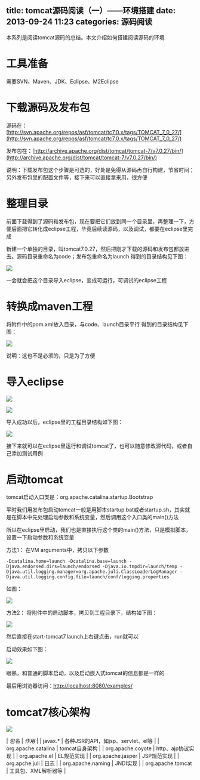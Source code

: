 title: tomcat源码阅读（一）——环境搭建
date: 2013-09-24 11:23
categories: 源码阅读 
---
本系列是阅读tomcat源码的总结。本文介绍如何搭建阅读源码的环境
<!--more-->

# 工具准备 

需要SVN、Maven、JDK、Eclipse、M2Eclipse 

# 下载源码及发布包 

源码在：[http://svn.apache.org/repos/asf/tomcat/tc7.0.x/tags/TOMCAT_7_0_27/](http://svn.apache.org/repos/asf/tomcat/tc7.0.x/tags/TOMCAT_7_0_27/) 

发布包在：[http://archive.apache.org/dist/tomcat/tomcat-7/v7.0.27/bin/](http://archive.apache.org/dist/tomcat/tomcat-7/v7.0.27/bin/) 

说明：下载发布包这个步骤是可选的，好处是免得从源码再自行构建，节省时间；另外发布包里的配置文件等，接下来可以直接拿来用，很方便 

# 整理目录 

前面下载得到了源码和发布包，现在要把它们放到同一个目录里，再整理一下，方便后面把它转化成eclipse工程，毕竟后续读源码，以及调试，都要在eclipse里完成 

新建一个单独的目录，叫tomcat7.0.27，然后把刚才下载的源码和发布包都放进去。源码目录重命名为code；发布包重命名为launch 得到的目录结构见下图： 

![](http://dl2.iteye.com/upload/attachment/0086/2206/1e53dfcc-3c1d-3b43-bafc-3907c3c7bff6.jpg)

一会就会把这个目录导入eclipse，变成可运行，可调试的eclipse工程 

# 转换成maven工程 

将附件中的pom.xml放入目录，与code、launch目录平行 得到的目录结构见下图： 

![](http://dl2.iteye.com/upload/attachment/0086/2208/829253aa-44df-338c-a0e5-c3b08a020632.jpg)

说明：这也不是必须的，只是为了方便 

# 导入eclipse 

![](http://dl2.iteye.com/upload/attachment/0086/2210/34685a7e-f014-3926-a263-2bbfa957b7b5.png)

![](http://dl2.iteye.com/upload/attachment/0086/2212/a8f0ef25-73ce-3a4c-87e7-ba5ea1e470fc.png)

导入成功以后，eclipse里的工程目录结构如下图： 

![](http://dl2.iteye.com/upload/attachment/0086/2214/ccffc2cd-aa38-3889-bcad-4d8dd63404c5.png)

接下来就可以在eclipse里运行和调试tomcat了，也可以随意修改源代码，或者自己添加测试用例 

# 启动tomcat 

tomcat启动入口类是：org.apache.catalina.startup.Bootstrap 

平时我们用发布包启动tomcat一般是用脚本startup.bat或者startup.sh，其实就是在脚本中先处理启动参数和系统变量，然后调用这个入口类的main()方法 

所以在eclipse里启动，我们也是直接执行这个类的main()方法，只是模拟脚本，设置一下启动参数和系统变量 

方法1： 在VM arguments中，拷贝以下参数 

```
-Dcatalina.home=launch -Dcatalina.base=launch -Djava.endorsed.dirs=launch/endorsed -Djava.io.tmpdir=launch/temp -Djava.util.logging.manager=org.apache.juli.ClassLoaderLogManager -Djava.util.logging.config.file=launch/conf/logging.properties
```

如图： 

![](http://dl2.iteye.com/upload/attachment/0086/2216/4b70caed-8d89-326c-bf80-9146d4f7064a.png)

方法2： 将附件中的启动脚本，拷贝到工程目录下，结构如下图： 

![](http://dl2.iteye.com/upload/attachment/0086/2218/36473b2f-cb20-3294-9faf-b2aee423971c.png)

然后直接在start-tomcat7.launch上右键点击，run就可以 

启动效果如下图： 

![](http://dl2.iteye.com/upload/attachment/0086/2220/d8950116-8435-3228-86c8-6dbbb4fcadce.png)

眼熟，和普通的脚本启动，以及启动嵌入式tomcat的信息都是一样的 

最后用浏览器访问：[http://localhost:8080/examples/](http://localhost:8080/examples/) 

# tomcat7核心架构

![](http://dl2.iteye.com/upload/attachment/0086/2222/26ed3ea9-c6c0-3300-843d-fadc0522a588.png)

| *包名* | *作用* | 
| javax.* | 各种JSR的API，如jsp、servlet、el等 |
| org.apache.catalina | tomcat自身架构 |
| org.apache.coyote | http、ajp协议实现 |
| org.apache.el | EL规范实现 |
| org.apache.jasper | JSP规范实现 |
| org.apche.juli | 日志 |
| org.apache.naming | JNDI实现 |
| org.apache.tomcat | 工具包、XML解析器等 |
